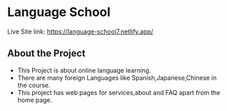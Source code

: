 # Language School

Live Site link: https://language-school7.netlify.app/


## About the Project

 - This Project is about online language learning.
 - There are many foreign Languages like Spanish,Japanese,Chinese in the course.
 - This project has web pages for services,about and FAQ apart from the home page. 